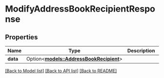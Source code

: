 # ModifyAddressBookRecipientResponse

## Properties

Name | Type | Description | Notes
------------ | ------------- | ------------- | -------------
**data** | Option<[**models::AddressBookRecipient**](AddressBookRecipient.md)> |  | [optional]

[[Back to Model list]](../README.md#documentation-for-models) [[Back to API list]](../README.md#documentation-for-api-endpoints) [[Back to README]](../README.md)


